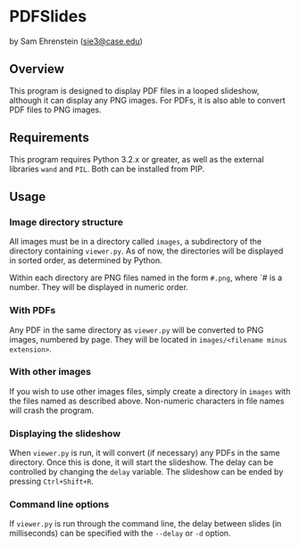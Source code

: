 # PDFSlides
by Sam Ehrenstein (sie3@case.edu)

## Overview
This program is designed to display PDF files in a looped slideshow, although it can display
any PNG images. For PDFs, it is also able to convert PDF files to PNG images.

## Requirements
This program requires Python 3.2.x or greater, as well as the external libraries `wand` and `PIL`. Both can
be installed from PIP.

## Usage
### Image directory structure
All images must be in a directory called `images`, a subdirectory of the directory containing
`viewer.py`. As of now, the directories will be displayed in sorted order, as determined by
Python.

Within each directory are PNG files named in the form `#.png`, where `# is a number. They will be
displayed in numeric order.

### With PDFs
Any PDF in the same directory as `viewer.py` will be converted to PNG images, numbered by page. They
will be located in `images/<filename minus extension>`.

### With other images
If you wish to use other images files, simply create a directory in `images` with the files named
as described above. Non-numeric characters in file names will crash the program.

### Displaying the slideshow
When `viewer.py` is run, it will convert (if necessary) any PDFs in the same directory.
Once this is done, it will start the slideshow. The delay can be controlled by changing the `delay`
variable. The slideshow can be ended by pressing `Ctrl+Shift+R`.

### Command line options
If `viewer.py` is run through the command line, the delay between slides (in milliseconds) can be
specified with the `--delay` or `-d` option.